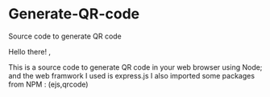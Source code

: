 # Generate-QR-code
Source code to generate QR code

Hello there! ,

This is a source code to generate QR code in your web browser using Node;
and the web framwork I used is express.js
I also imported some packages from NPM : (ejs,qrcode)
